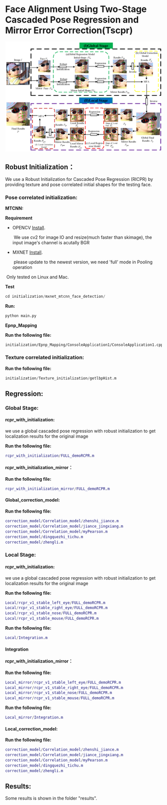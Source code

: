 # Face Alignment Using Two-Stage Cascaded Pose Regression and Mirror Error Correction(Tscpr)

![image](https://github.com/DuoLong/Tscpr/blob/master/results/pipeline.png)


## Robust Initialization：

We use a Robust Initialization for Cascaded Pose Regression (RICPR) by providing texture and pose correlated initial shapes for the testing face.

### **Pose correlated initialization:**

**MTCNN:**

**Requirement**

- OPENCV [Install](https://docs.opencv.org/master/d3/d52/tutorial_windows_install.html "With a Title"). 

  ​	We use cv2 for image IO and resize(much faster than skimage), the input image's channel is acutally BGR

- MXNET [Install](https://mxnet.apache.org/get_started/? "With a Title").

  ​	please update to the newest version, we need 'full' mode in Pooling operation

​    Only tested on Linux and Mac.

**Test**

```python
cd initialization/mxnet_mtcnn_face_detection/
```

**Run:**

```python
python main.py
```

**Epnp_Mapping**

**Run the following file:**

```
initialization/Epnp_Mapping/ConsoleApplication1/ConsoleApplication1.cpp
```

### Texture correlated initialization:

 **Run the following file:**

```python
initialization/Texture_initialization/getlbpHist.m
```

## Regression:

### Global Stage:

#### rcpr_with_initialization:

we use a global cascaded pose regression with robust initialization to get localization results for the original image

 **Run the following file:**

```matlab
rcpr_with_initialization/FULL_demoRCPR.m
```

####  rcpr_with_initialization_mirror：

 **Run the following file:**

```matlab
rcpr_with_initialization_mirror/FULL_demoRCPR.m
```

#### Global_correction_model:

**Run the following file:**

```matlab
correction_model/Correlation_model/zhenshi_jiance.m
correction_model/Correlation_model/jiance_jingxiang.m
correction_model/Correlation_model/myPearson.m
correction_model/dingquezhi_tichu.m
correction_model/zhengli.m
```

### Local Stage:

#### rcpr_with_initialization:

we use a global cascaded pose regression with robust initialization to get localization results for the original image

 **Run the following file:**

```matlab
Local/rcpr_v1_stable_left_eye/FULL_demoRCPR.m
Local/rcpr_v1_stable_right_eye/FULL_demoRCPR.m
Local/rcpr_v1_stable_nose/FULL_demoRCPR.m
Local/rcpr_v1_stable_mouse/FULL_demoRCPR.m
```

 **Run the following file:**

```matlab
Local/Integration.m
```

####  Integration

#### rcpr_with_initialization_mirror：

 **Run the following file:**

```matlab
Local_mirror/rcpr_v1_stable_left_eye/FULL_demoRCPR.m
Local_mirror/rcpr_v1_stable_right_eye/FULL_demoRCPR.m
Local_mirror/rcpr_v1_stable_nose/FULL_demoRCPR.m
Local_mirror/rcpr_v1_stable_mouse/FULL_demoRCPR.m
```

**Run the following file:**

```matlab
Local_mirror/Integration.m
```

#### Local_correction_model:

**Run the following file:**

```matlab
correction_model/Correlation_model/zhenshi_jiance.m
correction_model/Correlation_model/jiance_jingxiang.m
correction_model/Correlation_model/myPearson.m
correction_model/dingquezhi_tichu.m
correction_model/zhengli.m
```

## Results:

Some results is shown in the folder "results".

